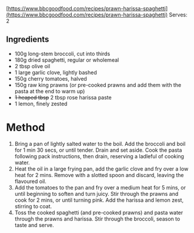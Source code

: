 [https://www.bbcgoodfood.com/recipes/prawn-harissa-spaghetti](https://www.bbcgoodfood.com/recipes/prawn-harissa-spaghetti)
Serves: 2

## Ingredients

- 100g long-stem broccoli, cut into thirds
- 180g dried spaghetti, regular or wholemeal
- 2 tbsp olive oil
- 1 large garlic clove, lightly bashed
- 150g cherry tomatoes, halved
- 150g raw king prawns (or pre-cooked prawns and add them with the pasta at the end to warm up)
- ~~1 heaped tbsp~~ 2 tbsp rose harissa paste
- 1 lemon, finely zested

# Method

1. Bring a pan of lightly salted water to the boil. Add the broccoli and boil for 1 min 30 secs, or until tender. Drain and set aside. Cook the pasta following pack instructions, then drain, reserving a ladleful of cooking water.
2. Heat the oil in a large frying pan, add the garlic clove and fry over a low heat for 2 mins. Remove with a slotted spoon and discard, leaving the flavoured oil.
3. Add the tomatoes to the pan and fry over a medium heat for 5 mins, or until beginning to soften and turn juicy. Stir through the prawns and cook for 2 mins, or until turning pink. Add the harissa and lemon zest, stirring to coat.
4. Toss the cooked spaghetti (and pre-cooked prawns) and pasta water through the prawns and harissa. Stir through the broccoli, season to taste and serve.